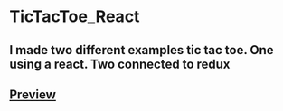 # TicTacToe_React

## I made two different examples tic tac toe. One using a react. Two connected to redux

## [Preview]( https://vitalik-d.github.io/TicTacToe/)
